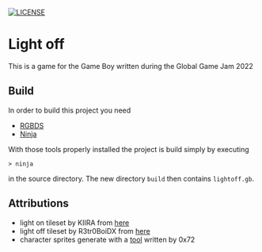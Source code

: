 [![LICENSE](https://i.creativecommons.org/l/by-nc-sa/4.0/88x31.png)](http://creativecommons.org/licenses/by-nc-sa/4.0/)

Light off
=========

This is a game for the Game Boy written during the Global Game Jam 2022

Build
-----

In order to build this project you need

 - [RGBDS](https://rgbds.gbdev.io/)
 - [Ninja](https://ninja-build.org/)

With those tools properly installed the project is build simply by executing

    > ninja

in the source directory. The new directory `build` then contains
`lightoff.gb`.

Attributions
------------

 * light on tileset by KIIRA from [here](https://opengameart.org/content/game-boy-platformer-tileset-character)
 * light off tileset by R3tr0BoiDX from [here](https://opengameart.org/content/ninja-jail-castle-whatever-platformer-tiles)
 * character sprites generate with a [tool](https://0x72.itch.io/2bitcharactergenerator) written by 0x72
